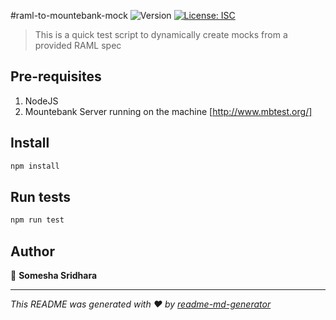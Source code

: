 #raml-to-mountebank-mock
![Version](https://img.shields.io/badge/version-1.0.0-blue.svg?cacheSeconds=2592000)
[![License: ISC](https://img.shields.io/badge/License-ISC-yellow.svg)](#)

> This is a quick test script to dynamically create mocks from a provided RAML spec

## Pre-requisites
1. NodeJS
2. Mountebank Server running on the machine [http://www.mbtest.org/]

## Install

```sh
npm install
```

## Run tests

```sh
npm run test
```

## Author

👤 **Somesha Sridhara**

***
_This README was generated with ❤️ by [readme-md-generator](https://github.com/kefranabg/readme-md-generator)_
